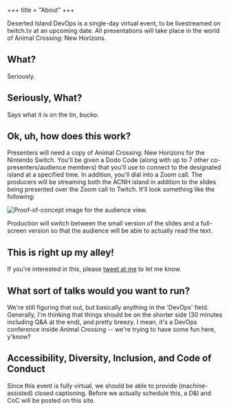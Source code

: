 +++
title = "About"
+++

Deserted Island DevOps is a single-day virtual event, to be livestreamed on twitch.tv at an upcoming date. All presentations will take place in the world of Animal Crossing: New Horizons.

## What?

Seriously.

## Seriously, What?

Says what it is on the tin, bucko.

## Ok, uh, how does this work?

Presenters will need a copy of Animal Crossing: New Horizons for the Nintendo Switch. You'll be given a Dodo Code (along with up to 7 other co-presenters/audience members) that you'll use to connect to the designated island at a specified time. In addition, you'll dial into a Zoom call. The producers will be streaming both the ACNH island in addition to the slides being presented over the Zoom call to Twitch. It'll look something like the following:

![Proof-of-concept image for the audience view.](/images/concept.png)

Production will switch between the small version of the slides and a full-screen version so that the audience will be able to actually read the text.

## This is right up my alley!

If you're interested in this, please [tweet at me](http://twitter.com/austinlparker) to let me know.

## What sort of talks would you want to run?

We're still figuring that out, but basically anything in the 'DevOps' field. Generally, I'm thinking that things should be on the shorter side (30 minutes including Q&A at the end), and pretty breezy. I mean, it's a DevOps conference inside Animal Crossing -- we're trying to have some fun here, y'know?

## Accessibility, Diversity, Inclusion, and Code of Conduct

Since this event is fully virtual, we should be able to provide (machine-assisted) closed captioning. Before we actually schedule this, a D&I and CoC will be posted on this site.

